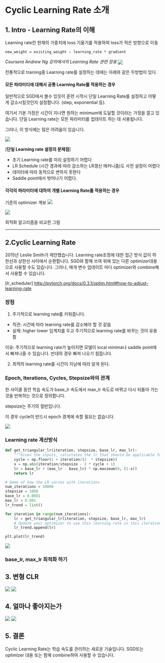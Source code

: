 Cyclic Learning Rate 소개
===

## 1. Intro - Learning Rate의 이해

Learning rate란 현재의 가중치에 loss 기울기를 적용하여 loss가 적은 방향으로 이동

`new_weight = existing_weight — learning_rate * gradient`

_Coursera Andrew Ng 강의에서의 Learning Rate 관련 장표_
<img align="center" src="https://cdn-images-1.medium.com/max/1600/0*00BrbBeDrFOjocpK.">

전통적으로 training중 Learning rate를 설정하는 데에는 아래와 같은 두방법이 있다.

#### 모든 파라미티에 대해서 공통 Learning Rate를 적용하는 경우
일반적으로 SGD에서 볼수 있듯이 훈련 시작시 단일 Learning Rate를 설정하고 어떻게 감소시킬것인지 설정합니다. (step, exponential 등).

여기서 기본 가정은 시간이 지나면 원하는 minimum에 도달할 것이라는 가정을 깔고 있습니다. 
단일 Learning rate는 모든 파라미터를 업데이트 하는 데 사용됩니다.

그러나, 이 방식에는 많은 어려움이 있습니다. 

<img align="center" src="https://cdn-images-1.medium.com/max/1600/0*uIa_Dz3czXO5iWyI.">

[**단일 Learning rate 설정의 문제점**]
- 초기 Learning rate를 미리 설정하기 어렵다
- LR Schedule (시간 경과에 따라 감소하는 LR갱신 매커니즘)도 사전 설정이 어렵다
- 데이터에 따라 동적으로 변하지 못한다
- Saddle point에서 벗어나기 어렵다.

#### 각각의 파라미터에 대하여 개별 Learning Rate를 적용하는 경우
기존의 optimizer 계보
<img src="https://image.slidesharecdn.com/random-170910154045/95/-49-638.jpg?cb=1505089848">

<img src="http://teleported.in/post_imgs/15-Beale.gif">

최적화 알고리즘을 비교한 그림


----
## 2.Cyclic Learning Rate 

2015년 Leslie Smith가 제안했습니다.
Learning rate조정에 대한 접근 방식 값이 하한선과 상한선 사이에서 순환합니다.
SGD와 함께 쓰여 위에 있는 다른 optimizer대용으로 사용할 수도 있습니다.
그러나, 매개 변수 업데이트 마다 optimizer와 combine해서 사용할 수 있습니다.

[lr_scheduler] http://pytorch.org/docs/0.3.1/optim.html#how-to-adjust-learning-rate

### 장점

1. 주기적으로 learning rate를 키워줍니다.
+ 직관: 시간에 따라 learning rate를 감소해야 할 것 같음
+ 실제: higher lower 임계치를 두고 주기적으로 learning rate를 바꾸는 것이 유용함 

이유: 주기적으로 learning rate가 높아지면 모델이 local minima나 saddle point에서 빠져나올 수 있습니다.
반대의 경우 빠져 나오기 힘듭니다.

2. 최적의 learning rate를 시간이 지남에 따라 알게 된다.

### Epoch, Iterations, Cycles, Stepsize와의 관계
한 사이클 동안 학습 속도가 base_lr 속도에서 max_lr 속도로 바뀌고 다시 되돌아 가는 것을 반복하는 것으로 정의합니다.

stepsize는 주기의 절반입니다. 

이 경우 cycle이 반드시 epoch 경계에 속할 필요는 없습니다.

<img src="http://teleported.in/post_imgs/15-clr-triangle.png">

### Learning rate 계산방식

```python
def get_triangular_lr(iteration, stepsize, base_lr, max_lr):
    """Given the inputs, calculates the lr that should be applicable for this iteration"""
    cycle = np.floor(1 + iteration/(2  * stepsize))
    x = np.abs(iteration/stepsize - 2 * cycle + 1)
    lr = base_lr + (max_lr - base_lr) * np.maximum(0, (1-x))
    return lr

# Demo of how the LR varies with iterations
num_iterations = 10000
stepsize = 1000
base_lr = 0.0001
max_lr = 0.001
lr_trend = list()

for iteration in range(num_iterations):
    lr = get_triangular_lr(iteration, stepsize, base_lr, max_lr)
    # Update your optimizer to use this learning rate in this iteration
    lr_trend.append(lr)

plt.plot(lr_trend)
```

<img src="http://teleported.in/post_imgs/15-clr-graph.png">

### base_lr, max_lr 최적화 하기

## 3. 변형 CLR

<img src="http://teleported.in/post_imgs/15-triangular2.png">
<img src="http://teleported.in/post_imgs/15-exp_range.png">

## 4. 얼마나 좋아지는가

<img src="http://teleported.in/post_imgs/15-clr-cifar10.png">
<img src="http://teleported.in/post_imgs/15-clr-adam.png">

## 5. 결론
Cyclic Learning Rate는 학습 속도를 관리하는 새로운 기술입니다.
SGD또는 optimizer 대용 또는 함께 combine하여 사용할 수 있습니다.


